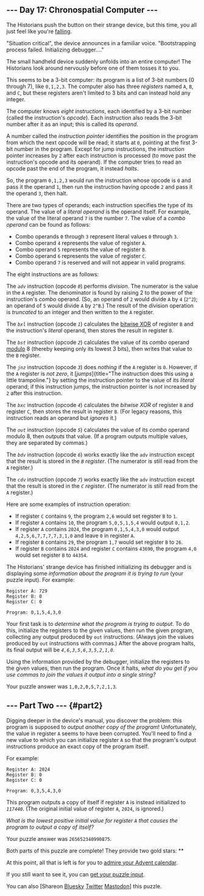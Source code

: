 ## \-\-- Day 17: Chronospatial Computer \-\--

The Historians push the button on their strange device, but this time,
you all just feel like you\'re [falling](/2018/day/6).

\"Situation critical\", the device announces in a familiar voice.
\"Bootstrapping process failed. Initializing debugger\....\"

The small handheld device suddenly unfolds into an entire computer! The
Historians look around nervously before one of them tosses it to you.

This seems to be a 3-bit computer: its program is a list of 3-bit
numbers (0 through 7), like `0,1,2,3`. The computer also has three
*registers* named `A`, `B`, and `C`, but these registers aren\'t limited
to 3 bits and can instead hold any integer.

The computer knows *eight instructions*, each identified by a 3-bit
number (called the instruction\'s *opcode*). Each instruction also reads
the 3-bit number after it as an input; this is called its *operand*.

A number called the *instruction pointer* identifies the position in the
program from which the next opcode will be read; it starts at `0`,
pointing at the first 3-bit number in the program. Except for jump
instructions, the instruction pointer increases by `2` after each
instruction is processed (to move past the instruction\'s opcode and its
operand). If the computer tries to read an opcode past the end of the
program, it instead *halts*.

So, the program `0,1,2,3` would run the instruction whose opcode is `0`
and pass it the operand `1`, then run the instruction having opcode `2`
and pass it the operand `3`, then halt.

There are two types of operands; each instruction specifies the type of
its operand. The value of a *literal operand* is the operand itself. For
example, the value of the literal operand `7` is the number `7`. The
value of a *combo operand* can be found as follows:

-   Combo operands `0` through `3` represent literal values `0` through
    `3`.
-   Combo operand `4` represents the value of register `A`.
-   Combo operand `5` represents the value of register `B`.
-   Combo operand `6` represents the value of register `C`.
-   Combo operand `7` is reserved and will not appear in valid programs.

The eight instructions are as follows:

The *`adv`* instruction (opcode *`0`*) performs *division*. The
numerator is the value in the `A` register. The denominator is found by
raising 2 to the power of the instruction\'s *combo* operand. (So, an
operand of `2` would divide `A` by `4` (`2^2`); an operand of `5` would
divide `A` by `2^B`.) The result of the division operation is
*truncated* to an integer and then written to the `A` register.

The *`bxl`* instruction (opcode *`1`*) calculates the [bitwise
XOR](https://en.wikipedia.org/wiki/Bitwise_operation#XOR) of register
`B` and the instruction\'s *literal* operand, then stores the result in
register `B`.

The *`bst`* instruction (opcode *`2`*) calculates the value of its
*combo* operand [modulo](https://en.wikipedia.org/wiki/Modulo) 8
(thereby keeping only its lowest 3 bits), then writes that value to the
`B` register.

The *`jnz`* instruction (opcode *`3`*) does *nothing* if the `A`
register is `0`. However, if the `A` register is *not zero*, it
[*jumps*]{title="The instruction does this using a little trampoline."}
by setting the instruction pointer to the value of its *literal*
operand; if this instruction jumps, the instruction pointer is *not*
increased by `2` after this instruction.

The *`bxc`* instruction (opcode *`4`*) calculates the *bitwise XOR* of
register `B` and register `C`, then stores the result in register `B`.
(For legacy reasons, this instruction reads an operand but *ignores*
it.)

The *`out`* instruction (opcode *`5`*) calculates the value of its
*combo* operand modulo 8, then *outputs* that value. (If a program
outputs multiple values, they are separated by commas.)

The *`bdv`* instruction (opcode *`6`*) works exactly like the `adv`
instruction except that the result is stored in the *`B` register*. (The
numerator is still read from the `A` register.)

The *`cdv`* instruction (opcode *`7`*) works exactly like the `adv`
instruction except that the result is stored in the *`C` register*. (The
numerator is still read from the `A` register.)

Here are some examples of instruction operation:

-   If register `C` contains `9`, the program `2,6` would set register
    `B` to `1`.
-   If register `A` contains `10`, the program `5,0,5,1,5,4` would
    output `0,1,2`.
-   If register `A` contains `2024`, the program `0,1,5,4,3,0` would
    output `4,2,5,6,7,7,7,7,3,1,0` and leave `0` in register `A`.
-   If register `B` contains `29`, the program `1,7` would set register
    `B` to `26`.
-   If register `B` contains `2024` and register `C` contains `43690`,
    the program `4,0` would set register `B` to `44354`.

The Historians\' strange device has finished initializing its debugger
and is displaying some *information about the program it is trying to
run* (your puzzle input). For example:

    Register A: 729
    Register B: 0
    Register C: 0

    Program: 0,1,5,4,3,0

Your first task is to *determine what the program is trying to output*.
To do this, initialize the registers to the given values, then run the
given program, collecting any output produced by `out` instructions.
(Always join the values produced by `out` instructions with commas.)
After the above program halts, its final output will be
*`4,6,3,5,6,3,5,2,1,0`*.

Using the information provided by the debugger, initialize the registers
to the given values, then run the program. Once it halts, *what do you
get if you use commas to join the values it output into a single
string?*

Your puzzle answer was `1,0,2,0,5,7,2,1,3`.

## \-\-- Part Two \-\-- {#part2}

Digging deeper in the device\'s manual, you discover the problem: this
program is supposed to *output another copy of the program*!
Unfortunately, the value in register `A` seems to have been corrupted.
You\'ll need to find a new value to which you can initialize register
`A` so that the program\'s output instructions produce an exact copy of
the program itself.

For example:

    Register A: 2024
    Register B: 0
    Register C: 0

    Program: 0,3,5,4,3,0

This program outputs a copy of itself if register `A` is instead
initialized to *`117440`*. (The original initial value of register `A`,
`2024`, is ignored.)

*What is the lowest positive initial value for register `A` that causes
the program to output a copy of itself?*

Your puzzle answer was `265652340990875`.

Both parts of this puzzle are complete! They provide two gold stars:
\*\*

At this point, all that is left is for you to [admire your Advent
calendar](/2024).

If you still want to see it, you can [get your puzzle input](17/input).

You can also \[Shareon [Bluesky](https://bsky.app/)
[Twitter](https://twitter.com/) [Mastodon](https://mastodon.social/)\]
this puzzle.
